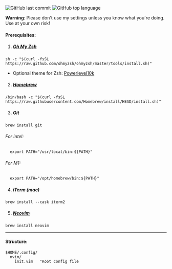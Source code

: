 ![GitHub last commit](https://img.shields.io/github/last-commit/wesknerd/dotfiles)
![GitHub top language](https://img.shields.io/github/languages/top/wesknerd/dotfiles)

**Warning**: Please don't use my settings unless you know what you're doing. Use at your own risk!

#### Prerequisites:

1. ##### [Oh My Zsh](https://ohmyz.sh/#install)
```
sh -c "$(curl -fsSL https://raw.github.com/ohmyzsh/ohmyzsh/master/tools/install.sh)"
```
  - Optional theme for Zsh: [Powerlevel10k](https://github.com/romkatv/powerlevel10k#installation)

2. ##### [Homebrew](https://brew.sh/)
```
/bin/bash -c "$(curl -fsSL https://raw.githubusercontent.com/Homebrew/install/HEAD/install.sh)"
```

3. ##### Git
  ```shell	
  brew install git
  ```
###### For intel:
```shell
  export PATH="/usr/local/bin:${PATH}"
```
###### For M1:
```shell
  export PATH="/opt/homebrew/bin:${PATH}"
```

4. ##### iTerm (mac)
  ```shell
  brew install --cask iterm2
  ```

5. ##### [Neovim](https://neovim.io/)
```shell
brew install neovim
```

----
#### Structure:
```vim
$HOME/.config/
  nvim/
    init.vim   "Root config file
```

